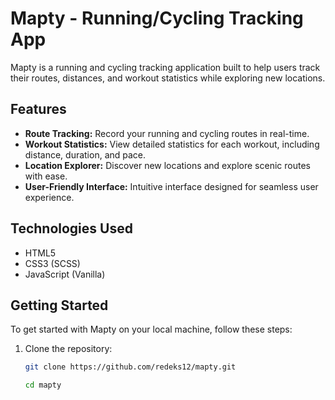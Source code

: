 # Mapty - Running/Cycling Tracking App

Mapty is a running and cycling tracking application built to help users track their routes, distances, and workout statistics while exploring new locations.

## Features

- **Route Tracking:** Record your running and cycling routes in real-time.
- **Workout Statistics:** View detailed statistics for each workout, including distance, duration, and pace.
- **Location Explorer:** Discover new locations and explore scenic routes with ease.
- **User-Friendly Interface:** Intuitive interface designed for seamless user experience.

## Technologies Used

- HTML5
- CSS3 (SCSS)
- JavaScript (Vanilla)

## Getting Started

To get started with Mapty on your local machine, follow these steps:

1. Clone the repository:

   ```bash
   git clone https://github.com/redeks12/mapty.git
    ```
    ```bash
    cd mapty
    ```